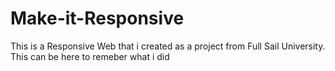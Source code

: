 # Make-it-Responsive

This is a Responsive Web that i created as a project from Full Sail University. This can be here to remeber what i did
